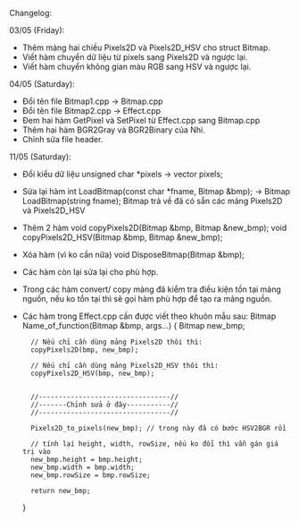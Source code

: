 Changelog:

03/05 (Friday):
- Thêm mảng hai chiều Pixels2D và Pixels2D_HSV cho struct Bitmap.
- Viết hàm chuyển dữ liệu từ pixels sang Pixels2D và ngược lại.
- Viết hàm chuyển không gian màu RGB sang HSV và ngược lại.

04/05 (Saturday):
- Đổi tên file Bitmap1.cpp -> Bitmap.cpp
- Đổi tên file Bitmap2.cpp -> Effect.cpp
- Đem hai hàm GetPixel và SetPixel từ Effect.cpp sang Bitmap.cpp
- Thêm hai hàm BGR2Gray và BGR2Binary của Nhi.
- Chỉnh sửa file header.

11/05 (Saturday):
- Đổi kiểu dữ liệu 
    unsigned char *pixels
->  vector<unsigned char> pixels;

- Sửa lại hàm 
    int LoadBitmap(const char *fname, Bitmap &bmp);
->  Bitmap LoadBitmap(string fname);
    Bitmap trả về đã có sẵn các mảng Pixels2D và Pixels2D_HSV

- Thêm 2 hàm
    void copyPixels2D(Bitmap &bmp, Bitmap &new_bmp);
    void copyPixels2D_HSV(Bitmap &bmp, Bitmap &new_bmp);

- Xóa hàm (vì ko cần nữa)
    void DisposeBitmap(Bitmap &bmp);

- Các hàm còn lại sửa lại cho phù hợp.
- Trong các hàm convert/ copy mảng đã kiểm tra điều kiện tồn tại mảng nguồn, nếu ko tồn tại thì sẽ gọi hàm phù hợp để tạo ra mảng nguồn.

- Các hàm trong Effect.cpp cần được viết theo khuôn mẫu sau:
    Bitmap Name_of_function(Bitmap &bmp, args...)
    {
        Bitmap new_bmp;
        
        // Nếu chỉ cần dùng mảng Pixels2D thôi thì:
        copyPixels2D(bmp, new_bmp);

        // Nếu chỉ cần dùng mảng Pixels2D_HSV thôi thì:
        copyPixels2D_HSV(bmp, new_bmp);

        
        //---------------------------------//
        //-------Chỉnh sửa ở đây-----------//
        //---------------------------------//

        Pixels2D_to_pixels(new_bmp); // trong này đã có bước HSV2BGR rồi

        // tính lại height, width, rowSize, nếu ko đổi thì vẫn gán giá trị vào
        new_bmp.height = bmp.height;
        new_bmp.width = bmp.width;
        new_bmp.rowSize = bmp.rowSize;

        return new_bmp;
    }